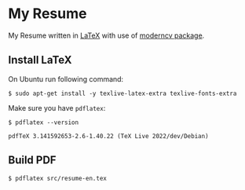 # My Resume

My Resume written in [LaTeX](https://www.latex-project.org/) with use of [moderncv package](https://www.ctan.org/pkg/moderncv).

## Install LaTeX

On Ubuntu run following command:

    $ sudo apt-get install -y texlive-latex-extra texlive-fonts-extra

Make sure you have `pdflatex`:

    $ pdflatex --version

    pdfTeX 3.141592653-2.6-1.40.22 (TeX Live 2022/dev/Debian)


## Build PDF

    $ pdflatex src/resume-en.tex

